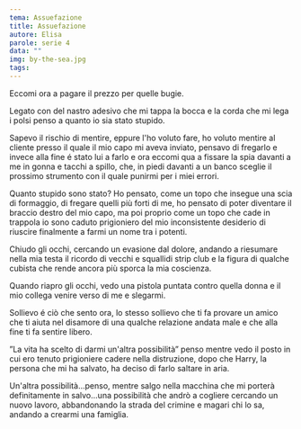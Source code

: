 ```yaml
---
tema: Assuefazione
title: Assuefazione
autore: Elisa
parole: serie 4
data: ""
img: by-the-sea.jpg
tags: 
---
```

Eccomi ora a pagare il prezzo per quelle bugie.

Legato con del nastro adesivo che mi tappa la bocca e la corda che mi lega i polsi penso a quanto io sia stato stupido.

Sapevo il rischio di mentire, eppure l'ho voluto fare, ho voluto mentire al cliente presso il quale il mio capo mi aveva inviato, pensavo di fregarlo e invece alla fine é stato lui a farlo e ora eccomi qua a fissare la spia davanti a me in gonna e tacchi a spillo, che, in piedi davanti a un banco sceglie il prossimo strumento con il quale punirmi per i miei errori.

Quanto stupido sono stato? Ho pensato, come un topo che insegue una scia di formaggio, di fregare quelli più forti di me, ho pensato di poter diventare il braccio destro del mio capo, ma poi proprio come un topo che cade in trappola io sono caduto prigioniero del mio inconsistente desiderio di riuscire finalmente a farmi un nome tra i potenti.

Chiudo gli occhi, cercando un evasione dal dolore, andando a riesumare nella mia testa il ricordo di vecchi e squallidi strip club e la figura di qualche cubista che rende ancora più sporca la mia coscienza.

Quando riapro gli occhi, vedo una pistola puntata contro quella donna e il mio collega venire verso di me e slegarmi.

Sollievo é ciò che sento ora, lo stesso sollievo che ti fa provare un amico che ti aiuta nel disamore di una qualche relazione andata male e che alla fine ti fa sentire libero.

”La vita ha scelto di darmi un'altra possibilità” penso mentre vedo il posto in cui ero tenuto prigioniere cadere nella distruzione, dopo che Harry, la persona che mi ha salvato, ha deciso di farlo saltare in aria.

Un'altra possibilità...penso, mentre salgo nella macchina che mi porterà definitamente in salvo...una possibilità che andrò a cogliere cercando un nuovo lavoro, abbandonando la strada del crimine e magari chi lo sa, andando a crearmi una famiglia.
